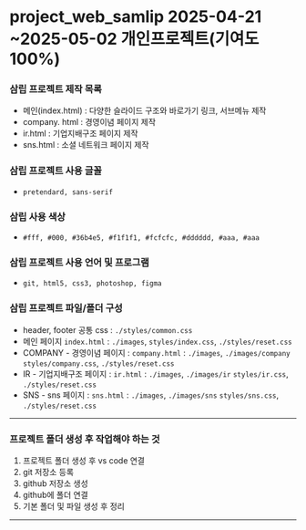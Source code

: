 # project_web_samlip 2025-04-21 ~2025-05-02 **개인프로젝트(기여도100%)**
### 삼립 프로젝트 제작 목록
* 메인(index.html) : 다양한 슬라이드 구조와 바로가기 링크, 서브메뉴 제작
* company. html : 경영이념 페이지 제작
* ir.html : 기업지배구조 페이지 제작
* sns.html : 소셜 네트워크 페이지 제작

### 삼립 프로젝트 사용 글꼴
* `pretendard, sans-serif`

### 삼립 사용 색상
* `#fff, #000, #36b4e5, #f1f1f1, #fcfcfc, #dddddd, #aaa, #aaa`

### 삼립 프로젝트 사용 언어 및 프로그램
* `git, html5, css3, photoshop, figma`

### 삼립 프로젝트 파일/폴더 구성
* header, footer 공통 css : `./styles/common.css`
* 메인 페이지 `index.html` : `./images`, `styles/index.css`, `./styles/reset.css`
* COMPANY - 경영이념 페이지 : `company.html` :  `./images`, `./images/company` `styles/company.css`, `./styles/reset.css`
* IR - 기업지배구조 페이지 : `ir.html` :  `./images`, `./images/ir` `styles/ir.css`, `./styles/reset.css`
* SNS - sns 페이지 :  `sns.html` :  `./images`, `./images/sns` `styles/sns.css`, `./styles/reset.css`


-----


### 프로젝트 폴더 생성 후 작업해야 하는 것
1. 프로젝트 폴더 생성 후 vs code 연결
2. git 저장소 등록
3. github 저장소 생성
4. github에 폴더 연결
5. 기본 폴더 및 파일 생성 후 정리


-----

###